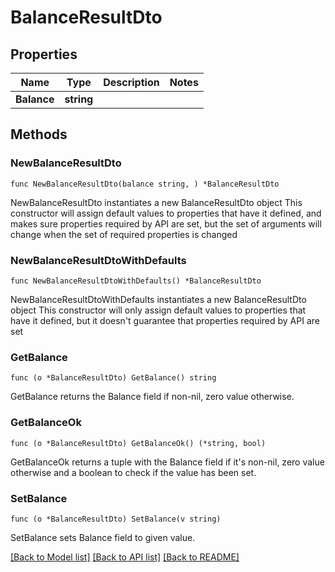 # BalanceResultDto

## Properties

Name | Type | Description | Notes
------------ | ------------- | ------------- | -------------
**Balance** | **string** |  | 

## Methods

### NewBalanceResultDto

`func NewBalanceResultDto(balance string, ) *BalanceResultDto`

NewBalanceResultDto instantiates a new BalanceResultDto object
This constructor will assign default values to properties that have it defined,
and makes sure properties required by API are set, but the set of arguments
will change when the set of required properties is changed

### NewBalanceResultDtoWithDefaults

`func NewBalanceResultDtoWithDefaults() *BalanceResultDto`

NewBalanceResultDtoWithDefaults instantiates a new BalanceResultDto object
This constructor will only assign default values to properties that have it defined,
but it doesn't guarantee that properties required by API are set

### GetBalance

`func (o *BalanceResultDto) GetBalance() string`

GetBalance returns the Balance field if non-nil, zero value otherwise.

### GetBalanceOk

`func (o *BalanceResultDto) GetBalanceOk() (*string, bool)`

GetBalanceOk returns a tuple with the Balance field if it's non-nil, zero value otherwise
and a boolean to check if the value has been set.

### SetBalance

`func (o *BalanceResultDto) SetBalance(v string)`

SetBalance sets Balance field to given value.



[[Back to Model list]](../README.md#documentation-for-models) [[Back to API list]](../README.md#documentation-for-api-endpoints) [[Back to README]](../README.md)


